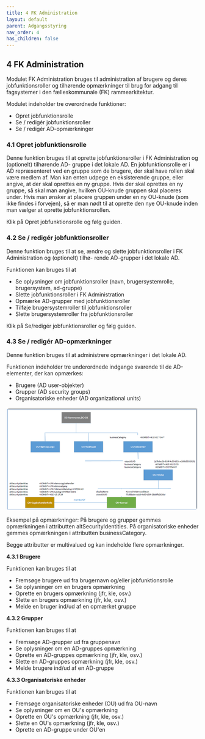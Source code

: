 ```yaml
---
title: 4 FK Administration
layout: default
parent: Adgangsstyring
nav_order: 4
has_children: false
---
```


## 4 FK Administration

Modulet FK Administration bruges til administration af brugere og deres jobfunktionsroller og tilhørende
opmærkninger til brug for adgang til fagsystemer i den fælleskommunale (FK) rammearkitektur.

Modulet indeholder tre overordnede funktioner:


* Opret jobfunktionsrolle
* Se / redigér jobfunktionsroller
* Se / redigér AD-opmærkninger

### 4.1 Opret jobfunktionsrolle

Denne funktion bruges til at oprette jobfunktionsroller i FK Administration og (optionelt) tilhørende AD-
gruppe i det lokale AD. En jobfunktionsrolle er i AD repræsenteret ved en gruppe som de brugere, der skal
have rollen skal være medlem af. Man kan enten udpege en eksisterende gruppe, eller angive, at der skal
oprettes en ny gruppe. Hvis der skal oprettes en ny gruppe, så skal man angive, hvilken OU-knude gruppen
skal placeres under. Hvis man ønsker at placere gruppen under en ny OU-knude (som ikke findes i forvejen),
så er man nødt til at oprette den nye OU-knude inden man vælger at oprette jobfunktionsrollen.

Klik på Opret jobfunktionsrolle og følg guiden.

### 4.2 Se / redigér jobfunktionsroller

Denne funktion bruges til at se, ændre og slette jobfunktionsroller i FK Administration og (optionelt) tilhø-
rende AD-grupper i det lokale AD.

Funktionen kan bruges til at


* Se oplysninger om jobfunktionsroller (navn, brugersystemrolle, brugersystem, ad-gruppe)
* Slette jobfunktionsroller i FK Administration
* Opmærke AD-grupper med jobfunktionsroller
* Tilføje brugersystemroller til jobfunktionsroller
* Slette brugersystemroller fra jobfunktionsroller

Klik på Se/redigér jobfunktionsroller og følg guiden.

### 4.3 Se / redigér AD-opmærkninger

Denne funktion bruges til at administrere opmærkninger i det lokale AD.

Funktionen indeholder tre underordnede indgange svarende til de AD-elementer, der kan opmærkes:


* Brugere (AD user-objekter)
* Grupper (AD security groups)
* Organisatoriske enheder (AD organizational units)

![FK Administration](Billedmateriale\FKAdministration.png)

Eksempel på opmærkninger:
På brugere og grupper gemmes opmærkningen i attributten altSecurityIdentities.
På organisatoriske enheder gemmes opmærkningen i attributten businessCategory.

Begge attributter er multivalued og kan indeholde flere opmærkninger.

**4.3.1 Brugere**

Funktionen kan bruges til at

* Fremsøge brugere ud fra brugernavn og/eller jobfunktionsrolle
* Se oplysninger om en brugers opmærkning
* Oprette en brugers opmærkning (jfr, kle, osv.)
* Slette en brugers opmærkning (jfr, kle, osv.)
* Melde en bruger ind/ud af en opmærket gruppe

**4.3.2 Grupper**

Funktionen kan bruges til at

* Fremsøge AD-grupper ud fra gruppenavn
* Se oplysninger om en AD-gruppes opmærkning
* Oprette en AD-gruppes opmærkning (jfr, kle, osv.)
* Slette en AD-gruppes opmærkning (jfr, kle, osv.)
* Melde brugere ind/ud af en AD-gruppe

**4.3.3 Organisatoriske enheder**

Funktionen kan bruges til at

* Fremsøge organisatoriske enheder (OU) ud fra OU-navn
* Se oplysninger om en OU's opmærkning
* Oprette en OU's opmærkning (jfr, kle, osv.)
* Slette en OU's opmærkning (jfr, kle, osv.)
* Oprette en AD-gruppe under OU'en



